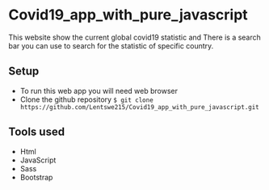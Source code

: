 # Covid19_app_with_pure_javascript
This website show the current global covid19 statistic and There is a search bar you can use to search for the statistic of specific country.

## Setup
- To run this web app you will need web browser
- Clone the github repository `$ git clone https://github.com/Lentswe215/Covid19_app_with_pure_javascript.git`

## Tools used 
- Html
- JavaScript
- Sass
- Bootstrap
